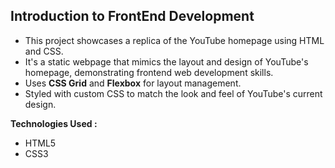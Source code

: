 ## Introduction to FrontEnd Development ##

* This project showcases a replica of the YouTube homepage using HTML and CSS.
* It's a static webpage that mimics the layout and design of YouTube's homepage, demonstrating frontend web development skills.
* Uses **CSS Grid** and **Flexbox** for layout management.
* Styled with custom CSS to match the look and feel of YouTube's current design.

**Technologies Used :**
* HTML5
* CSS3

